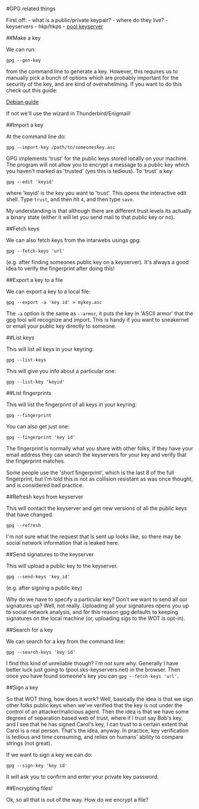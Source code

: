 #GPG related things

First off:
    - what is a public/private keypair?
    - where do they live?
        - keyservers
        - hkp/hkps
        - [pool keyserver](pool.sks-keyservers.net)

##Make a key

We can run:

`gpg --gen-key` 

from the command line to generate a key. However, this requires us to
manually pick a bunch of options which are probably important for the
security of the key, and are kind of overwhelming. If you want to do this
check out this guide:

[Debian guide](http://keyring.debian.org/creating-key.html)

If not we'll use the wizard in Thunderbird/Enigmail!

##Import a key

At the command line do:

`gpg --import-key /path/to/someoneskey.asc`

GPG implements 'trust' for the public keys stored locally on your machine.
The program will not allow you to encrypt a message to a public key which
you haven't marked as 'trusted' (yes this is tedious). To 'trust' a key:

`gpg --edit 'keyid'`

where 'keyid' is the key you want to 'trust'. This opens the interactive
edit shell. Type `trust`, and then hit `4`, and then type `save`.

My understanding is that although there are different trust levels its
actually a binary state (either it will let you send mail to that public
key or no).

##Fetch keys

We can also fetch keys from the intarwebs usings gpg:

`gpg --fetch-keys 'url'`

(e.g. after finding someones public key on a keyserver). It's always
a good idea to verify the fingerprint after doing this!

##Export a key to a file

We can export a key to a local file:

`gpg --export -a 'key id' > mykey.asc`

The `-a` option is the same as `--armor`, it puts the key in 'ASCII armor'
that the gpg tool will recognize and import. This is handy if you want to
sneakernet or email your public key directly to someone.

##List keys

This will list all keys in your keyring:

`gpg --list-keys`

This will give you info about a particular one:

`gpg --list-key 'keyid'`

##List fingerprints

This will list the fingerprint of all keys in your keyring:

`gpg --fingerprint`

You can also get just one:

`gpg --fingerprint 'key id'`

The fingerprint is normally what you share with other folks, if they have
your email address they can search the keyservers for your key and verify
that the fingerprint matches.

Some people use the 'short fingerprint', which is the last 8 of the full
fingerprint, but I'm told this is not as collision resistant as was once
thought, and is considered bad practice.

##Refresh keys from keyserver

This will contact the keyserver and get new versions of all the public
keys that have changed. 

`gpg --refresh`

I'm not sure what the request that is sent up
looks like, so there may be social network information that is leaked
here.

##Send signatures to the keyserver

This will upload a public key to the keyserver.

`gpg --send-keys 'key_id'`

(e.g. after signing a public key)

Why do we have to specify a particular key? Don't we want to send all our
signatures up? Well, not really. Uploading all your signatures opens you
up to social network analysis, and for this reason gpg defaults to keeping
signatures on the local machine (or, uploading sigs to the WOT is opt-in).

##Search for a key

We can search for a key from the command line:

`gpg --search-keys 'key id'`

I find this kind of unreliable though? I'm not sure why. Generally I have
better luck just going to (pool.sks-keyservers.net) in the browser. Then
once you have found someone's key you can `gpg --fetch-keys 'url'`.

##Sign a key

So that WOT thing, how does it work? Well, basically the idea is that we
sign other folks public keys when we've verified that the key is not under
the control of an attacker/malicious agent. Then the idea is that we have
some degrees of separation based web of trust, where if I trust say Bob's
key, and I see that he has signed Carol's key, I can trust to a certain
extent that Carol is a real person. That's the idea, anyway. In practice,
key verification is tedious and time consuming, and relies on humans'
ability to compare strings (not great).

If we want to sign a key we can do:

`gpg --sign-key 'key id'`

It will ask you to confirm and enter your private key password.

##Encrypting files!

Ok, so all that is out of the way. How do we encrypt a file?

